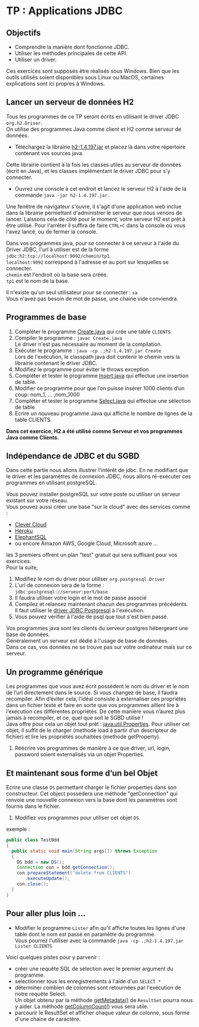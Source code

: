 # TP : Applications JDBC

## Objectifs

- Comprendre la manière dont fonctionne JDBC. 
- Utiliser les méthodes principales de cette API.
- Utiliser un driver.

Ces exercices sont supposés être réalisés sous Windows. Bien que les outils utilisés soient disponibles sous Linux ou MacOS, certaines explications sont ici propres à Windows. 

## Lancer un serveur de données H2

Tous les programmes de ce TP seront écrits en utilisant le driver JDBC `org.h2.Driver`.  
On utilise des programmes Java comme client et H2 comme serveur de données.

* Téléchargez la librairie [h2-1.4.197.jar](http://central.maven.org/maven2/com/h2database/h2/1.4.197/h2-1.4.197.jar) et placez là dans votre répertoire contenant vos sources java.

Cette librairie contient à la fois les classes utiles au serveur de données (écrit en Java), et les classes implémentant le driver JDBC pour s'y connecter.

* Ouvrez une console à cet endroit et lancez le serveur H2 à l'aide de la commande `java -jar h2-1.4.197.jar`.

Une fenêtre de navigateur s'ouvre, il s'agit d'une application web inclue dans la librairie permettant d'administrer le serveur que nous venons de lancer. Laissons cela de côté pour le moment, votre serveur H2 est prêt à être utilisé. Pour l'arrêter il suffira de faire `CTRL+C` dans la console où vous l'avez lancé, ou de fermer la console.

Dans vos programmes java, pour se connecter à ce serveur à l'aide du Driver JDBC, l'url à utiliser est de la forme `jdbc:h2:tcp://localhost:9092/chemin/tp1`.  
`localhost:9092` correspond à l'adresse et au port sur lesquelles se connecter.  
`chemin` est l'endroit où la base sera créée.  
`tp1` est le nom de la base.

Il n'existe qu'un seul utilisateur pour se connecter : `sa`  
Vous n'avez pas besoin de mot de passe, une chaine vide conviendra.

## Programmes de base

1. Compléter le programme [Create.java](Create.java) qui crée une table `CLIENTS`. 
1. Compiler le programme : `javac Create.java`  
Le driver n'est pas nécessaire au moment de la compilation.
1. Exécuter le programme : `java -cp .;h2-1.4.197.jar Create`  
Lors de l'exécution, le classpath java doit contenir le chemin vers la librairie contenant le driver JDBC.
1. Modifiez le programme pour éviter le throws exception
1. Compléter et tester le programme [Insert.java](Insert.java) qui effectue une insertion de table.
1. Modifier ce programme pour que l’on puisse insérer 1000 clients d’un coup: nom_1, ... ,nom_1000
1. Compléter et tester le programme [Select.java](Select.java) qui effectue une sélection de table
1. Ecrire un nouveau programme Java qui affiche le nombre de lignes de la table CLIENTS.

**Dans cet exercice, H2 a été utilisé comme Serveur et vos programmes Java comme Clients.**


## Indépendance de JDBC et du SGBD

Dans cette partie nous allons illustrer l'intérêt de jdbc. En ne modifiant que le driver et les paramètres de connexion JDBC, nous allons ré-exécuter ces programmes en utilisant postgreSQL.  

Vous pouvez installer postgreSQL sur votre poste ou utiliser un serveur existant sur votre réseau.  
Vous pouvez aussi créer une base "sur le cloud" avec des services comme :
* [Clever Cloud](https://www.clever-cloud.com/fr/) 
* [Heroku](https://www.heroku.com/pricing)
* [ElephantSQL](https://www.elephantsql.com/)
* ou encore Amazon AWS, Google Cloud, Microsoft azure ...

les 3 premiers offrent un plan "test" gratuit qui sera suffisant pour vos exercices.  
Pour la suite, 

1. Modifiez le nom du driver pour utiliser `org.postgresql.Driver`
1. L'url de connexion sera de la forme : `jdbc:postgresql://serveur:port/base`
1. Il faudra utiliser votre login et le mot de passe associé
1. Compilez et relancez maintenant chacun des programmes précédents.  
Il faut utiliser le [driver JDBC Postgresql](https://jdbc.postgresql.org/download/postgresql-42.2.5.jar) à l'exécution.
1. Vous pouvez vérifier à l'aide de psql que tout s'est bien passé.

Vos programmes java sont les clients du serveur postgres hébergeant une base de données.  
Généralement un serveur est dédié à l'usage de base de données.  
Dans ce cas, vos données ne se trouve pas sur votre ordinateur mais sur ce serveur.


## Un programme générique

Les programmes que vous avez écrit possèdent le nom du driver et le nom de l’url directement dans le source. Si vous changez de base, il faudra recompiler. Afin d’éviter cela, l’idéal consiste à externaliser ces propriétés dans un fichier texte et faire en sorte que vos programmes aillent lire à l’execution ces différentes propriétés. De cette manière vous n’aurez plus jamais à recompiler, et ce, quel que soit le SGBD utilisé !  
Java offre pour cela un objet tout prêt : [java.util.Properties](https://docs.oracle.com/javase/10/docs/api/java/util/Properties.html). Pour utiliser cet objet, il suffit de le charger (methode load à partir d’un descripteur de fichier) et lire les propriétés souhaitées (methode getProperty).

1. Réécrire vos programmes de manière à ce que driver, url, login, password soient externalisés via un objet Properties.



## Et maintenant sous forme d’un bel Objet

Ecrire une classe `DS` permettant charger le fichier properties dans son constructeur. Cet object possédera une méthode "getConnection" qui renvoie une nouvelle connexion vers la base dont les paramètres sont fournis dans le fichier.

1. Modifiez vos programmes pour utiliser cet objet `DS`.  

exemple :

```java
public class TestBdd
{
  public static void main(String args[]) throws Exception
  {
    DS bdd = new DS();
    Connection con = bdd.getConnection();
    con.prepareStatement("delete from CLIENTS")
       .executeUpdate();
    con.close();
  }
}
```

## Pour aller plus loin ...

* Modifier le programme `Lister` afin qu'il affiche toutes les lignes d'une table dont le nom est passé en paramètre du programme.  
Vous pourrez l'utiliser avec la commande `java -cp .;h2-1.4.197.jar Lister CLIENTS`

Voici quelques pistes pour y parvenir :

- créer une requête SQL de sélection avec le premier argument du programme.  
- selectionner tous les enregistrements à l'aide d'un `SELECT *`  
- déterminer combien de colonnes sont retournées par l'exécution de notre requête Select.  
Un objet obtenu par la méthode [getMetadata()](https://docs.oracle.com/javase/10/docs/api/java/sql/ResultSet.html#getMetaData()) de `ResultSet` pourra nous y aider. La méthode [getColumnCount()](https://docs.oracle.com/javase/10/docs/api/java/sql/ResultSetMetaData.html#getColumnCount()) vous sera utile.
- parcourir le ResultSet et afficher chaque valeur de colonne, sous forme d'une chaine de caractère.



